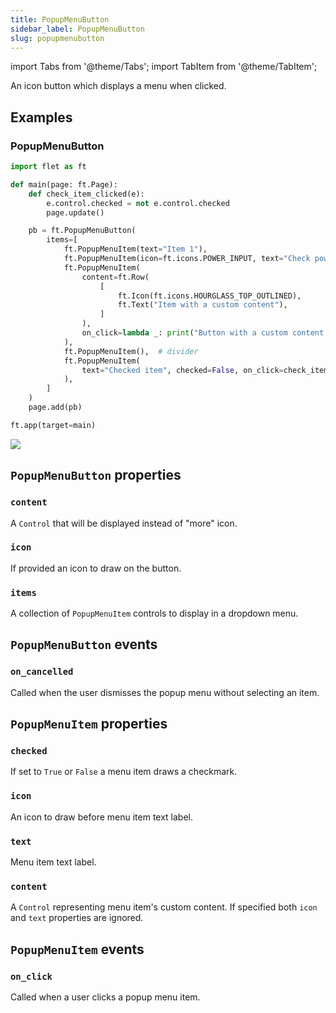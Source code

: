 ```yaml
---
title: PopupMenuButton
sidebar_label: PopupMenuButton
slug: popupmenubutton
---
```

import Tabs from '@theme/Tabs';
import TabItem from '@theme/TabItem';

An icon button which displays a menu when clicked.

## Examples

### PopupMenuButton

<Tabs groupId="language">
  <TabItem value="python" label="Python" default>

```python
import flet as ft

def main(page: ft.Page):
    def check_item_clicked(e):
        e.control.checked = not e.control.checked
        page.update()

    pb = ft.PopupMenuButton(
        items=[
            ft.PopupMenuItem(text="Item 1"),
            ft.PopupMenuItem(icon=ft.icons.POWER_INPUT, text="Check power"),
            ft.PopupMenuItem(
                content=ft.Row(
                    [
                        ft.Icon(ft.icons.HOURGLASS_TOP_OUTLINED),
                        ft.Text("Item with a custom content"),
                    ]
                ),
                on_click=lambda _: print("Button with a custom content clicked!"),
            ),
            ft.PopupMenuItem(),  # divider
            ft.PopupMenuItem(
                text="Checked item", checked=False, on_click=check_item_clicked
            ),
        ]
    )
    page.add(pb)

ft.app(target=main)
```
  </TabItem>
</Tabs>

<img src="/img/docs/controls/popup-menu-button/popup-menu-button-with-custom-content.gif" className="screenshot-30"/>

## `PopupMenuButton` properties

### `content`

A `Control` that will be displayed instead of "more" icon.

### `icon`

If provided an icon to draw on the button.

### `items`

A collection of `PopupMenuItem` controls to display in a dropdown menu.

## `PopupMenuButton` events

### `on_cancelled`

Called when the user dismisses the popup menu without selecting an item.

## `PopupMenuItem` properties

### `checked`

If set to `True` or `False` a menu item draws a checkmark.

### `icon`

An icon to draw before menu item text label.

### `text`

Menu item text label.

### `content`

A `Control` representing menu item's custom content. If specified both `icon` and `text` properties are ignored.

## `PopupMenuItem` events

### `on_click`

Called when a user clicks a popup menu item.
